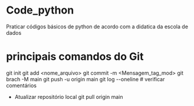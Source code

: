 # Code_python
Praticar códigos básicos de python de acordo com a didatica da escola de dados 
# principais comandos do Git
git init
git add <nome_arquivo>
git commit -m <Mensagem_tag_mod>
git brach -M main
git push -u origin main
git log --oneline # verificar comentários

* Atualizar repositório local
git pull origin main 

